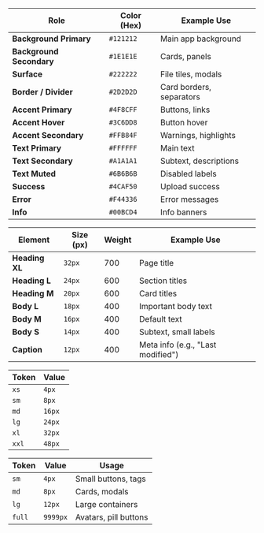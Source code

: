 | Role                     | Color (Hex) | Example Use              |
| ------------------------ | ----------- | ------------------------ |
| **Background Primary**   | `#121212`   | Main app background      |
| **Background Secondary** | `#1E1E1E`   | Cards, panels            |
| **Surface**              | `#222222`   | File tiles, modals       |
| **Border / Divider**     | `#2D2D2D`   | Card borders, separators |
| **Accent Primary**       | `#4F8CFF`   | Buttons, links           |
| **Accent Hover**         | `#3C6DD8`   | Button hover             |
| **Accent Secondary**     | `#FFB84F`   | Warnings, highlights     |
| **Text Primary**         | `#FFFFFF`   | Main text                |
| **Text Secondary**       | `#A1A1A1`   | Subtext, descriptions    |
| **Text Muted**           | `#6B6B6B`   | Disabled labels          |
| **Success**              | `#4CAF50`   | Upload success           |
| **Error**                | `#F44336`   | Error messages           |
| **Info**                 | `#00BCD4`   | Info banners             |

| Element        | Size (px) | Weight | Example Use                       |
| -------------- | --------- | ------ | --------------------------------- |
| **Heading XL** | `32px`    | 700    | Page title                        |
| **Heading L**  | `24px`    | 600    | Section titles                    |
| **Heading M**  | `20px`    | 600    | Card titles                       |
| **Body L**     | `18px`    | 400    | Important body text               |
| **Body M**     | `16px`    | 400    | Default text                      |
| **Body S**     | `14px`    | 400    | Subtext, small labels             |
| **Caption**    | `12px`    | 400    | Meta info (e.g., "Last modified") |

| Token | Value  |
| ----- | ------ |
| `xs`  | `4px`  |
| `sm`  | `8px`  |
| `md`  | `16px` |
| `lg`  | `24px` |
| `xl`  | `32px` |
| `xxl` | `48px` |

| Token  | Value    | Usage                 |
| ------ | -------- | --------------------- |
| `sm`   | `4px`    | Small buttons, tags   |
| `md`   | `8px`    | Cards, modals         |
| `lg`   | `12px`   | Large containers      |
| `full` | `9999px` | Avatars, pill buttons |

